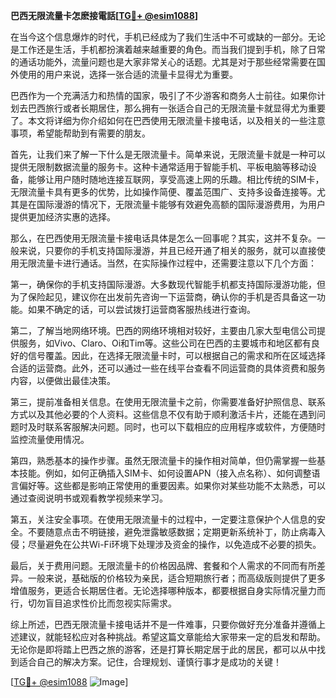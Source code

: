 **巴西无限流量卡怎麽接電話[[TG💪+ @esim1088](https://t.me/s/esim1088)]**

在当今这个信息爆炸的时代，手机已经成为了我们生活中不可或缺的一部分。无论是工作还是生活，手机都扮演着越来越重要的角色。而当我们提到手机，除了日常的通话功能外，流量问题也是大家非常关心的话题。尤其是对于那些经常需要在国外使用的用户来说，选择一张合适的流量卡显得尤为重要。

巴西作为一个充满活力和热情的国家，吸引了不少游客和商务人士前往。如果你计划去巴西旅行或者长期居住，那么拥有一张适合自己的无限流量卡就显得尤为重要了。本文将详细为你介绍如何在巴西使用无限流量卡接电话，以及相关的一些注意事项，希望能帮助到有需要的朋友。

首先，让我们来了解一下什么是无限流量卡。简单来说，无限流量卡就是一种可以提供无限制数据流量的服务卡。这种卡通常适用于智能手机、平板电脑等移动设备，能够让用户随时随地连接互联网，享受高速上网的乐趣。相比传统的SIM卡，无限流量卡具有更多的优势，比如操作简便、覆盖范围广、支持多设备连接等。尤其是在国际漫游的情况下，无限流量卡能够有效避免高额的国际漫游费用，为用户提供更加经济实惠的选择。

那么，在巴西使用无限流量卡接电话具体是怎么一回事呢？其实，这并不复杂。一般来说，只要你的手机支持国际漫游，并且已经开通了相关的服务，就可以直接使用无限流量卡进行通话。当然，在实际操作过程中，还需要注意以下几个方面：

第一，确保你的手机支持国际漫游。大多数现代智能手机都支持国际漫游功能，但为了保险起见，建议你在出发前先咨询一下运营商，确认你的手机是否具备这一功能。如果不确定的话，可以尝试拨打运营商客服热线进行查询。

第二，了解当地网络环境。巴西的网络环境相对较好，主要由几家大型电信公司提供服务，如Vivo、Claro、Oi和Tim等。这些公司在巴西的主要城市和地区都有良好的信号覆盖。因此，在选择无限流量卡时，可以根据自己的需求和所在区域选择合适的运营商。此外，还可以通过一些在线平台查看不同运营商的具体资费和服务内容，以便做出最佳决策。

第三，提前准备相关信息。在使用无限流量卡之前，你需要准备好护照信息、联系方式以及其他必要的个人资料。这些信息不仅有助于顺利激活卡片，还能在遇到问题时及时联系客服解决问题。同时，也可以下载相应的应用程序或软件，方便随时监控流量使用情况。

第四，熟悉基本的操作步骤。虽然无限流量卡的操作相对简单，但仍需掌握一些基本技能。例如，如何正确插入SIM卡、如何设置APN（接入点名称）、如何调整语言偏好等。这些都是影响正常使用的重要因素。如果你对某些功能不太熟悉，可以通过查阅说明书或观看教学视频来学习。

第五，关注安全事项。在使用无限流量卡的过程中，一定要注意保护个人信息的安全。不要随意点击不明链接，避免泄露敏感数据；定期更新系统补丁，防止病毒入侵；尽量避免在公共Wi-Fi环境下处理涉及资金的操作，以免造成不必要的损失。

最后，关于费用问题。无限流量卡的价格因品牌、套餐和个人需求的不同而有所差异。一般来说，基础版的价格较为亲民，适合短期旅行者；而高级版则提供了更多增值服务，更适合长期居住者。无论选择哪种版本，都要根据自身实际情况量力而行，切勿盲目追求性价比而忽视实际需求。

综上所述，巴西无限流量卡接电话并不是一件难事，只要你做好充分准备并遵循上述建议，就能轻松应对各种挑战。希望这篇文章能给大家带来一定的启发和帮助。无论你是即将踏上巴西之旅的游客，还是打算长期定居于此的居民，都可以从中找到适合自己的解决方案。记住，合理规划、谨慎行事才是成功的关键！

[[TG💪+ @esim1088](https://t.me/s/esim1088) ![Image](https://i.postimg.cc/4NQfJmqS/Snipaste-2025-05-13-00-14-12.png)]
